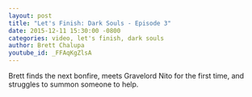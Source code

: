 ```yaml
---
layout: post
title: "Let's Finish: Dark Souls - Episode 3"
date: 2015-12-11 15:30:00 -0800
categories: video, let's finish, dark souls
author: Brett Chalupa
youtube_id: _FFAqKgZlsA
---
```


Brett finds the next bonfire, meets Gravelord Nito for the first time,
and struggles to summon someone to help.
